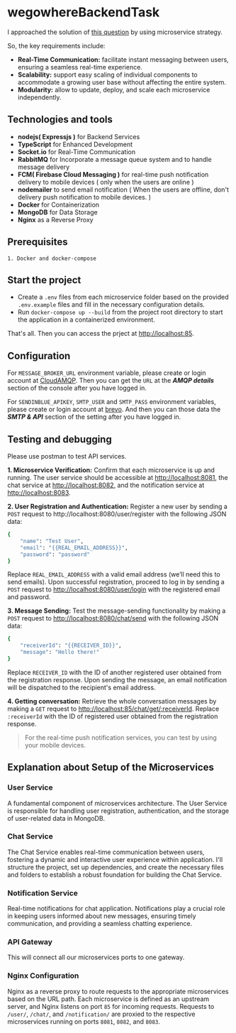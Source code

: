 # wegowhereBackendTask

I approached the solution of [this question](https://wegowhere.notion.site/Full-Stack-Task-e71d0a28cef944d8b46723623dabaa81) by using microservice strategy.

So, the key requirements include:
- **Real-Time Communication:** facilitate instant messaging between users, ensuring a seamless real-time experience.
- **Scalability:** support easy scaling of individual components to accommodate a growing user base without affecting the entire system.
- **Modularity:**  allow to update, deploy, and scale each microservice independently.

## Technologies and tools
- **nodejs( Expressjs )** for Backend Services
- **TypeScript** for Enhanced Development
- **Socket.io** for Real-Time Communication
- **RabbitMQ** for Incorporate a message queue system and to handle message delivery
- **FCM( Firebase Cloud Messaging )** for real-time push notification delivery to mobile devices ( only when the users are online )
- **nodemailer** to send email notification ( When the users are offline, don't delivery push notification to mobile devices. )
- **Docker** for Containerization
- **MongoDB** for Data Storage
- **Nginx** as a Reverse Proxy

## Prerequisites
    1. Docker and docker-compose

## Start the project
-  Create a `.env` files from each microservice folder based on the provided `.env.example` files and fill in the necessary configuration details.
- Run `docker-compose up --build` from the project root directory to start the application in a containerized environment.

That's all. Then you can access the prject at [http://localhost:85](http://localhost:85). 

## Configuration
For `MESSAGE_BROKER_URL` environment variable, please create or login account at [CloudAMQP](https://www.cloudamqp.com/). Then you can get the `URL` at the ***AMQP details*** section of the console after you have logged in.

For `SENDINBLUE_APIKEY`, `SMTP_USER` and `SMTP_PASS` environment variables, please create or login account at [brevo](https://www.brevo.com/). And then you can those data the ***SMTP & API*** section of the setting after you have logged in.

## Testing and debugging
Please use postman to test API services.

**1. Microservice Verification:**  Confirm that each microservice is up and running. The user service should be accessible at [http://localhost:8081](http://localhost:8081), the chat service at [http://localhost:8082](http://localhost:8082/), and the notification service at [http://localhost:8083](http://localhost:8083/).

**2. User Registration and Authentication:** Register a new user by sending a `POST` request to http://localhost:8080/user/register with the following JSON data:
```sh
{
    "name": "Test User",
    "email": "{{REAL_EMAIL_ADDRESS}}",
    "password": "password"
}
```
Replace `REAL_EMAIL_ADDRESS` with a valid email address (we’ll need this to send emails). Upon successful registration, proceed to log in by sending a `POST` request to [http://localhost:8080/user/login](http://localhost:8080/user/login) with the registered email and password.

**3. Message Sending:** Test the message-sending functionality by making a `POST` request to [http://localhost:8080/chat/send](http://localhost:8080/chat/send) with the following JSON data:
```sh
{
    "receiverId": "{{RECEIVER_ID}}",
    "message": "Hello there!"
}
```
Replace `RECEIVER_ID` with the ID of another registered user obtained from the registration response. Upon sending the message, an email notification will be dispatched to the recipient's email address.

**4. Getting conversation:** Retrieve the whole conversation messages by making a `GET` request to [http://localhost:85/chat/get/:receiverId](http://localhost:85/chat/get/:receiverId). Replace `:receiverId` with the ID of  registered user obtained from the registration response.

> For the real-time push notification services, you can test by using your mobile devices.

## Explanation about Setup of the Microservices
### User Service
A fundamental component of microservices architecture. The User Service is responsible for handling user registration, authentication, and the storage of user-related data in MongoDB.
### Chat Service
The Chat Service enables real-time communication between users, fostering a dynamic and interactive user experience within application. I'll structure the project, set up dependencies, and create the necessary files and folders to establish a robust foundation for building the Chat Service.
### Notification Service
Real-time notifications for chat application. Notifications play a crucial role in keeping users informed about new messages, ensuring timely communication, and providing a seamless chatting experience.
### API Gateway
This will connect all our microservices ports to one gateway.
### Nginx Configuration
Nginx as a reverse proxy to route requests to the appropriate microservices based on the URL path. Each microservice is defined as an upstream server, and Nginx listens on port `85` for incoming requests. Requests to `/user/`, `/chat/`, and `/notification/` are proxied to the respective microservices running on ports `8081`, `8082`, and `8083`.


